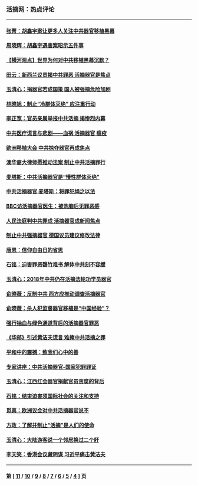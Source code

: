 ### 活摘网：热点评论
---
#### [张菁：胡鑫宇案让更多人关注中共器官移植黑幕](../../pages/nf5879/n13929073.md?02280430) 
#### [周晓辉：胡鑫宇遇害案昭示五件事](../../pages/nf5879/n13921870.md?02280430) 
#### [【横河观点】世界为何对中共移植黑幕沉默？](../../pages/nf5879/n13244249.md?02280430) 
#### [田云：新西兰议员揭中共罪恶 活摘器官是焦点](../../pages/nf5879/n13070629.md?02280430) 
#### [玉清心：捐器官若成国策 国人被强摘危险加剧](../../pages/nf5879/n12802713.md?02280430) 
#### [林晓旭：制止“冷群体灭绝” 应注重行动](../../pages/nf5879/n12779736.md?02280430) 
#### [李正宽：官员亲属举报中共活摘 揭惨烈内幕](../../pages/nf5879/n12684490.md?02280430) 
#### [中共医疗谎言与悲剧——血祸 活摘器官 瘟疫](../../pages/nf5879/n12372103.md?02280430) 
#### [欧洲移植大会 中共掠夺器官再成焦点](../../pages/nf5879/n11538883.md?02280430) 
#### [澳华裔大律师愿推动法案 制止中共活摘罪行](../../pages/nf5879/n11377039.md?02280430) 
#### [麦塔斯：中共活摘器官是“慢性群体灭绝”](../../pages/nf5879/n11350529.md?02280430) 
#### [中共活摘器官 麦塔斯：将罪犯绳之以法](../../pages/nf5879/n11347973.md?02280430) 
#### [BBC访活摘器官医生：被洗脑后无罪恶感](../../pages/nf5879/n11335935.md?02280430) 
#### [人民法庭判中共罪成 活摘器官成新闻焦点](../../pages/nf5879/n11331578.md?02280430) 
#### [制止中共强摘器官 德国议员建议修改法律](../../pages/nf5879/n11249451.md?02280430) 
#### [唐恩：信仰自由日的省思](../../pages/nf5879/n11003525.md?02280430) 
#### [石铭：迫害罪恶罄竹难书  解体中共刻不容缓](../../pages/nf5879/n10942855.md?02280430) 
#### [玉清心：2018年中共仍在活摘法轮功学员器官](../../pages/nf5879/n10914646.md?02280430) 
#### [俞晓薇：反制中共 西方应推动调查活摘器官](../../pages/nf5879/n10794671.md?02280430) 
#### [俞晓薇：杀人犯监督器官移植是“中国经验”？](../../pages/nf5879/n10466427.md?02280430) 
#### [强行抽血与绿色通道背后的活摘器官罪恶](../../pages/nf5879/n10004708.md?02280430) 
#### [《华邮》引述黄洁夫谎言 难掩中共活摘之罪](../../pages/nf5879/n9642309.md?02280430) 
#### [平和中的震撼：致我们心中的善](../../pages/nf5879/n9021123.md?02280430) 
#### [专家讲座：中共活摘器官-国家犯罪罪证](../../pages/nf5879/n8828153.md?02280430) 
#### [玉清心：江西红会器官捐献官员贪腐的背后](../../pages/nf5879/n8522122.md?02280430) 
#### [石铭：结束迫害须国际社会的关注和支持](../../pages/nf5879/n8443497.md?02280430) 
#### [觅真：欧洲议会对中共活摘器官说不](../../pages/nf5879/n8337486.md?02280430) 
#### [方政：了解并制止“活摘”是人们的使命](../../pages/nf5879/n8329214.md?02280430) 
#### [玉清心：大陆游客说一个邻居换过二个肝](../../pages/nf5879/n8291404.md?02280430) 
#### [李天笑：香港会议藏阴谋 习近平痛击黄洁夫](../../pages/nf5879/n8241459.md?02280430) 

---
#### 第 [ [11](./11.md?02280430) / [10](./10.md?02280430) / [9](./9.md?02280430) / [8](./8.md?02280430) / [7](./7.md?02280430) / [6](./6.md?02280430) / [5](./5.md?02280430) / [4](./4.md?02280430) ] 页
